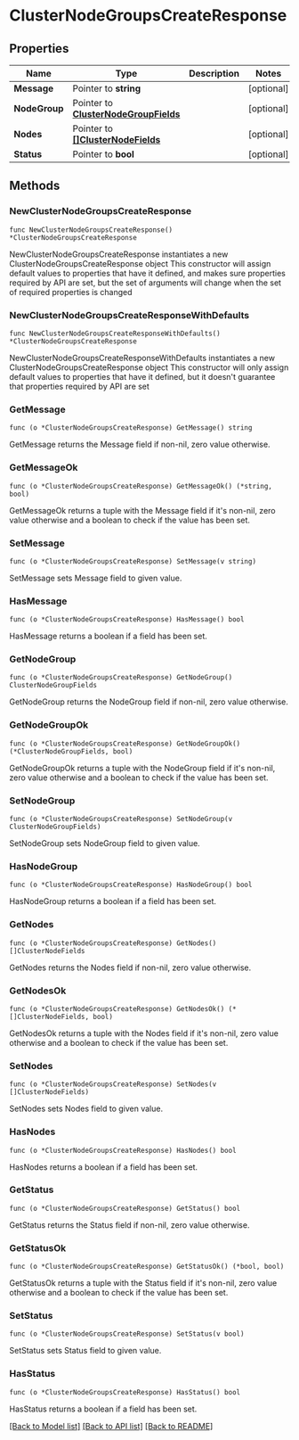 # ClusterNodeGroupsCreateResponse

## Properties

Name | Type | Description | Notes
------------ | ------------- | ------------- | -------------
**Message** | Pointer to **string** |  | [optional] 
**NodeGroup** | Pointer to [**ClusterNodeGroupFields**](ClusterNodeGroupFields.md) |  | [optional] 
**Nodes** | Pointer to [**[]ClusterNodeFields**](ClusterNodeFields.md) |  | [optional] 
**Status** | Pointer to **bool** |  | [optional] 

## Methods

### NewClusterNodeGroupsCreateResponse

`func NewClusterNodeGroupsCreateResponse() *ClusterNodeGroupsCreateResponse`

NewClusterNodeGroupsCreateResponse instantiates a new ClusterNodeGroupsCreateResponse object
This constructor will assign default values to properties that have it defined,
and makes sure properties required by API are set, but the set of arguments
will change when the set of required properties is changed

### NewClusterNodeGroupsCreateResponseWithDefaults

`func NewClusterNodeGroupsCreateResponseWithDefaults() *ClusterNodeGroupsCreateResponse`

NewClusterNodeGroupsCreateResponseWithDefaults instantiates a new ClusterNodeGroupsCreateResponse object
This constructor will only assign default values to properties that have it defined,
but it doesn't guarantee that properties required by API are set

### GetMessage

`func (o *ClusterNodeGroupsCreateResponse) GetMessage() string`

GetMessage returns the Message field if non-nil, zero value otherwise.

### GetMessageOk

`func (o *ClusterNodeGroupsCreateResponse) GetMessageOk() (*string, bool)`

GetMessageOk returns a tuple with the Message field if it's non-nil, zero value otherwise
and a boolean to check if the value has been set.

### SetMessage

`func (o *ClusterNodeGroupsCreateResponse) SetMessage(v string)`

SetMessage sets Message field to given value.

### HasMessage

`func (o *ClusterNodeGroupsCreateResponse) HasMessage() bool`

HasMessage returns a boolean if a field has been set.

### GetNodeGroup

`func (o *ClusterNodeGroupsCreateResponse) GetNodeGroup() ClusterNodeGroupFields`

GetNodeGroup returns the NodeGroup field if non-nil, zero value otherwise.

### GetNodeGroupOk

`func (o *ClusterNodeGroupsCreateResponse) GetNodeGroupOk() (*ClusterNodeGroupFields, bool)`

GetNodeGroupOk returns a tuple with the NodeGroup field if it's non-nil, zero value otherwise
and a boolean to check if the value has been set.

### SetNodeGroup

`func (o *ClusterNodeGroupsCreateResponse) SetNodeGroup(v ClusterNodeGroupFields)`

SetNodeGroup sets NodeGroup field to given value.

### HasNodeGroup

`func (o *ClusterNodeGroupsCreateResponse) HasNodeGroup() bool`

HasNodeGroup returns a boolean if a field has been set.

### GetNodes

`func (o *ClusterNodeGroupsCreateResponse) GetNodes() []ClusterNodeFields`

GetNodes returns the Nodes field if non-nil, zero value otherwise.

### GetNodesOk

`func (o *ClusterNodeGroupsCreateResponse) GetNodesOk() (*[]ClusterNodeFields, bool)`

GetNodesOk returns a tuple with the Nodes field if it's non-nil, zero value otherwise
and a boolean to check if the value has been set.

### SetNodes

`func (o *ClusterNodeGroupsCreateResponse) SetNodes(v []ClusterNodeFields)`

SetNodes sets Nodes field to given value.

### HasNodes

`func (o *ClusterNodeGroupsCreateResponse) HasNodes() bool`

HasNodes returns a boolean if a field has been set.

### GetStatus

`func (o *ClusterNodeGroupsCreateResponse) GetStatus() bool`

GetStatus returns the Status field if non-nil, zero value otherwise.

### GetStatusOk

`func (o *ClusterNodeGroupsCreateResponse) GetStatusOk() (*bool, bool)`

GetStatusOk returns a tuple with the Status field if it's non-nil, zero value otherwise
and a boolean to check if the value has been set.

### SetStatus

`func (o *ClusterNodeGroupsCreateResponse) SetStatus(v bool)`

SetStatus sets Status field to given value.

### HasStatus

`func (o *ClusterNodeGroupsCreateResponse) HasStatus() bool`

HasStatus returns a boolean if a field has been set.


[[Back to Model list]](../README.md#documentation-for-models) [[Back to API list]](../README.md#documentation-for-api-endpoints) [[Back to README]](../README.md)


